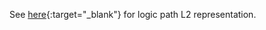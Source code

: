 See [here](https://cancerscreeningcds.github.io/CDC-Colorectal-Cancer-Screening-CDS-L2/pagecontent/AvgRiskUSPSTF){:target="_blank"} for logic path L2 representation. 